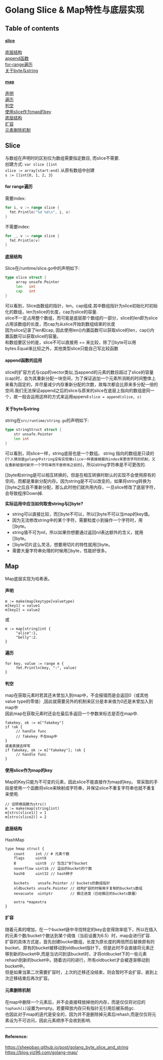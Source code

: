 # Golang Slice & Map特性与底层实现

## Table of contents
#### [slice](#slice) <br>
[底层结构](#底层结构) <br>
[append函数](#append函数的运用)  <br>
[for-range遍历](#for-range遍历) <br>
[关于byte与string](#关于byte与string) <br>

#### [map](#map) <br>
[声明](#声明) <br>
[遍历](#遍历) <br>
[判空](#判空) <br>
[使用slice作为map的key](#使用slice作为map的key) <br>
[底层结构](#底层结构) <br>
[扩容](#扩容) <br>
[元素删除机制](#元素删除机制) <br>

## Slice
与数组在声明时的区别仅为数组需要指定数目, 而slice不需要. <br>
创建方式:
`var slice []int`  <br>
`slice := array[start:end]` 从原有数组中创建 <br>
`s := []int{0, 1, 2, 3}` <br>


#### for range遍历
需要index:
```Go
for i, v := range slice {
  fmt.Println("%d %d\n", i, v)
}
```
不需要index:
```Go
for _, v := range slice {
  fmt.Println(v)
}
```

#### 底层结构
Slice在/runtime/slice.go中的声明如下: <br>
```Go
type slice struct {
     array unsafe.Pointer
     len   int
     cap   int
}
```
可以看到，Slice由数组的指针，len，cap组成.其中数组指针为slice初始化时初始化的数组，len为slice的长度，cap为slice的容量.<br>
slice不一定占用整个数组，而可能是底层那个数组的一部分，slice的len即为slice占用该数组的长度，而cap为从slice开始到数组结束的长度 <br>
因为slice记录了len和cap, 因此使用len()内置函数可以获取slice的len，cap()内置函数可以获取slice的容量。<br>
和数组要区分的是，slice不可以直接用 == 来比较，除了[]byte可以用bytes.Equal来比较之外，其他类型slice只能自己写比较函数 <br>



#### append函数的运用
slice的扩容方式与cpp的vector类似,当append的元素的数目超过了slice的容量(cap)时，会为其重新分配一块空间，为了保证追加一个元素所消耗的时间整体上来看为固定的，并尽量减少内存重新分配的次数，故每次都会比原来多分配一倍的空间.我们无法保证append之后的slice与原来的slice在底层上指向的数组是同一个，故一般会运用这样的方式来运用append:`slice = append(slice, s)` <br>

#### 关于byte与string
string在`src/runtime/string.go`的声明如下:
```Go
type stringStruct struct {
    str unsafe.Pointer
    len int
}
```
可以看到，同slice一样，string底层也是一个数组。
string 指向的数组是只读的(`个人猜测是golang中string没有实现像slice一样直接根据向index来更改字符的机制，又在重新赋值时新开一个字符串而不是修改之前的`)，所以string字符串是不可更改的.

[]byte和string是可以相互转换的，但是在相互转换时默认的实现不会使用原有的空间，而都是重新分配内存。因为string是不可以改变的，如果将string转换为[]byte之后且不重新分配，那么此时他们就共用内存，一旦slice修改了底层字符，会导致程序Down掉.

<b> 实际运用中应当如何取舍string与[]byte? </b>

+ string可以直接比较，而[]byte不可以，所以[]byte不可以当map的key值。
+ 因为无法修改string中的某个字符，需要粒度小到操作一个字符时，用[]byte。
+ string值不可为nil，所以如果你想要通过返回nil表达额外的含义，就用[]byte。
+ []byte切片这么灵活，想要用切片的特性就用[]byte。
+ 需要大量字符串处理的时候用[]byte，性能好很多。


## Map
Map底层实现为哈希表。

#### 声明
```
m := make(map[keytype]valuetype)
m[key1] = value1
m[key2] = value2
```
或
```
m := map[string]int {
     "alice":1,
     "belly":2.
} 
```

#### 遍历
```
for key, value := range m {
     fmt.Println(key, ":", value)
}
```


#### 判空
map在获取元素时若其还未曾加入到map中，不会报错而是会返回0（或其他value type的零值）,因此就需要另外的机制来区分是本来值为0还是未曾加入到map中<br>
因此map在获取元素时还会在最后多返回一个参数来标志是否在map中.
```
fakekey, ok := m["fakekey"]
if !ok {
     // handle func
     // fakekey 不在map中
}
或者直接这样写
if fakekey, ok := m["fakekey"]; !ok {
     // handle func
}
```

#### 使用slice作为map的key
Map的Key只能为不可变的元素，因此slice不能直接作为map的key。
常采取的手段是使用一个函数将slice来映射成字符串，并保证slice不重复字符串也就不重复来使用.
```
// 设转换函数为strs()
m := make(map[string]int)
m[strs(slice1)] = 1
m[strs(slice2)] = 2
```


#### 底层结构
HashMap
```
type hmap struct {
	count     int // # 元素个数
	flags     uint8
	B         uint8  // 包含2^B个bucket
	noverflow uint16 // 溢出的bucket的个数
	hash0     uint32 // hash种子

	buckets    unsafe.Pointer // buckets的数组指针
	oldbuckets unsafe.Pointer // 结构扩容的时候用于复制的buckets数组
	nevacuate  uintptr        // 搬迁进度（已经搬迁的buckets数量）

	extra *mapextra
}
```

#### 扩容
随着元素的增加，在一个bucket链中寻找特定的key会变得效率低下，所以在插入的元素个数/bucket个数达到某个阈值（当前设置为6.5）时，map会进行扩容.<br>
扩容的具体方式是，首先创建bucket数组，长度为原长度的两倍然后替换原有的bucket，原有的bucket被移动到oldbucket指针下。但是此时不会直接将元素迁移到新的bucket中,而是当访问到该bucket时，才将oldbucket下的一些元素rehash到新的bucket中。随着访问的进行，所有oldbucket才会被逐渐移动到bucket中。<br>
但是如果当第二次需要扩容时，上次的迁移还没结束，则会暂时不会扩容，直到上次迁移结束后再次扩容。<br>

#### 元素删除机制
在map中删除一个元素后，并不会直接释放掉他的内存，而是仅仅将对应的`tophash[i]`设置为empty。若要释放内存只有指针无引用后被系统gc.<br>
也因此对于map的迭代是安全的，因为并不是删除掉元素后rehash,而是仅仅将元素设为不可访问，因此元素顺序不会收到影响.<br>


***
#### Reference: <br>
https://sheepbao.github.io/post/golang_byte_slice_and_string <br>
https://blog.yiz96.com/golang-map/ <br>




